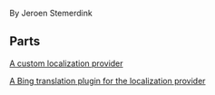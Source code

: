 ﻿By Jeroen Stemerdink

## Parts

[A custom localization provider](EPi.Libraries.Localization/README.md)

[A Bing translation plugin for the localization provider](EPi.Libraries.Localization.Bing/README.md)


